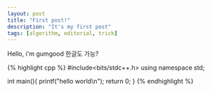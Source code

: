 ```yaml
---
layout: post
title: "First post!"
description: "It's my first post"
tags: [algorithm, editorial, trick]
---
```


Hello, i'm gumgood
한글도 가능?

{% highlight cpp %}
#include<bits/stdc++.h>
using namespace std;

int main(){
  printf("hello world\n");
  return 0;
}
{% endhighlight %}
